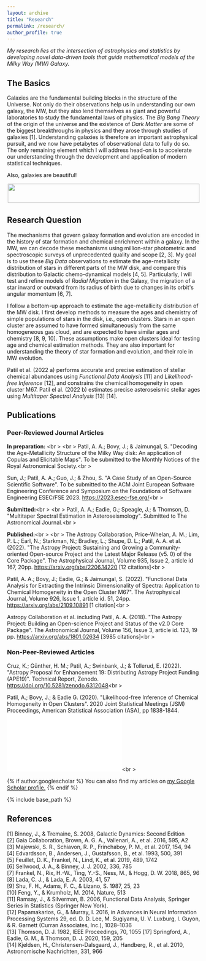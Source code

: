 ```yaml
---
layout: archive
title: "Research"
permalink: /research/
author_profile: true
---
```


*My research lies at the intersection of astrophysics and statistics by developing novel data-driven tools that guide mathematical models of the Milky Way (MW) Galaxy.*

The Basics
----------
Galaxies are the fundamental building blocks in the structure of the Universe. Not only do their observations help us in understanding our own galaxy, the MW, but they also lend themselves as giant and powerful laboratories to study the fundamental laws of physics. The *Big Bang Theory* of the origin of the universe and the existence of *Dark Matter* are some of the biggest breakthroughs in physics and they arose through studies of galaxies [1]. Understanding galaxies is therefore an important astrophysical pursuit, and we now have petabytes of observational data to fully do so.  The only remaining element which I will address head-on is to accelerate our understanding through the development and application of modern statistical techniques.

Also, galaxies are beautiful!

<p align="center">
  <img width="500" height="50" src="https://aaryapatil.github.io/images/galaxy.jpg">
</p>

Research Question
-----------------
The mechanisms that govern galaxy formation and evolution are encoded in the history of star formation and chemical enrichment within a galaxy. In the MW, we can decode these mechanisms using million-star photometric and spectroscopic surveys of unprecedented quality and scope [2, 3]. My goal is to use these *Big Data* observations to estimate the age-metallicity distribution of stars in different parts of the MW disk, and compare this distribution to Galactic chemo-dynamical models [4, 5]. Particularly, I will test and refine models of *Radial Migration* in the Galaxy, the migration of a star inward or outward from its radius of birth due to changes in its orbit's angular momentum [6, 7].

I follow a bottom-up approach to estimate the age-metallicity distribution of the MW disk. I first develop methods to measure the ages and chemistry of simple populations of stars in the disk, i.e., open clusters. Stars in an open cluster are assumed to have formed simultaneously from the same homogeneous gas cloud, and are expected to have similar ages and chemistry [8, 9, 10]. These assumptions make open clusters ideal for testing age and chemical estimation methods. They are also important for understanding the theory of star formation and evolution, and their role in MW evolution.

Patil et al. (2022 a) performs accurate and precise estimation of stellar chemical abundances using *Functional Data Analysis* [11] and *Likelihood-free Inference* [12], and constrains the chemical homogeneity in open cluster M67. Patil el al. (2022 b) estimates precise asteroseismic stellar ages using *Multitaper Spectral Analysis* [13] [14].

Publications
------------

### Peer-Reviewed Journal Articles


**In preparation:** <br \>
<br \>
Patil, A. A.; Bovy, J.; & Jaimungal, S. "Decoding the Age-Metallicity Structure of the Milky Way disk: An application of Copulas and Elicitable Maps". To be submitted to the Monthly Notices of the Royal Astronomical Society.<br \>

Sun, J.; Patil, A. A.; Guo, J.; & Zhou, S. "A Case Study of an Open-Source Scientific Software". To be submitted to the ACM Joint European Software Engineering Conference and Symposium on the Foundations of Software Engineering ESEC/FSE 2023. https://2023.esec-fse.org/<br \>

**Submitted:**<br \>
<br \>
Patil, A. A.; Eadie, G.; Speagle, J.; & Thomson, D. "Multitaper Spectral Estimation in Asteroseismology". Submitted to The Astronomical Journal.<br \>

**Published:**<br \>
<br \>
The Astropy Collaboration, Price-Whelan, A. M.; Lim, P. L.; Earl, N.; Starkman, N.; Bradley, L.; Shupe, D. L.; Patil, A. A. et al. (2022). "The Astropy Project: Sustaining and Growing a Community-oriented Open-source Project and the Latest Major Release (v5. 0) of the Core Package". The Astrophysical Journal, Volume 935, Issue 2, article id 167, 20pp. https://arxiv.org/abs/2206.14220 [12 citations]<br \>

Patil, A. A.; Bovy, J.; Eadie, G.; & Jaimungal, S. (2022). "Functional Data Analysis for Extracting the Intrinsic Dimensionality of Spectra: Application to Chemical Homogeneity in the Open Cluster M67". The Astrophysical Journal, Volume 926, Issue 1, article id. 51, 24pp. https://arxiv.org/abs/2109.10891 [1 citation]<br \>

Astropy Collaboration et al. including Patil, A. A. (2018). "The Astropy Project: Building an Open-science Project and Status of the v2.0 Core Package". The Astronomical Journal, Volume 156, Issue 3, article id. 123, 19 pp. https://arxiv.org/abs/1801.02634 [3985 citations]<br \>

### Non-Peer-Reviewed Articles

Cruz, K.;  Günther, H. M.;  Patil, A.;  Swinbank, J.; &  Tollerud, E. (2022). "Astropy Proposal for Enhancement 19: Distributing Astropy Project Funding (APE19)". Technical Report, Zenodo. https://doi.org/10.5281/zenodo.6312048<br \>

Patil, A.; Bovy, J.; & Eadie G. (2020). "Likelihood-free Inference of Chemical Homogeneity in Open Clusters". 2020 Joint Statistical Meetings (JSM) Proceedings, American Statistical Association (ASA), pp 1838-1844. ![link to pdf](./files/JSM_Proceedings_2020.pdf)<br \>


{% if author.googlescholar %}
  You can also find my articles on <u><a href="{{author.googlescholar}}">my Google Scholar profile</a>.</u>
{% endif %}

{% include base_path %}

References
----------
[1] Binney, J., & Tremaine, S. 2008, Galactic Dynamics: Second Edition\
[2] Gaia Collaboration, Brown, A. G. A., Vallenari, A., et al. 2016, 595, A2\
[3] Majewski, S. R., Schiavon, R. P., Frinchaboy, P. M., et al. 2017, 154, 94\
[4] Edvardsson, B., Andersen, J., Gustafsson, B., et al. 1993, 500, 391\
[5] Feuillet, D. K., Frankel, N., Lind, K., et al. 2019, 489, 1742\
[6] Sellwood, J. A., & Binney, J. J. 2002, 336, 785\
[7] Frankel, N., Rix, H.-W., Ting, Y.-S., Ness, M., & Hogg, D. W. 2018, 865, 96\
[8] Lada, C. J., & Lada, E. A. 2003, 41, 57\
[9] Shu, F. H., Adams, F. C., & Lizano, S. 1987, 25, 23\
[10] Feng, Y., & Krumholz, M. 2014, Nature, 513\
[11] Ramsay, J., & Silverman, B. 2006, Functional Data Analysis, Springer Series in Statistics (Springer New York).\
[12] Papamakarios, G., & Murray, I. 2016, in Advances in Neural Information Processing Systems 29, ed. D. D. Lee, M. Sugiyama, U. V. Luxburg, I. Guyon, & R. Garnett (Curran Associates, Inc.), 1028–1036\
[13] Thomson, D. J. 1982, IEEE Proceedings, 70, 1055 [17] Springford, A., Eadie, G. M., & Thomson, D. J. 2020, 159, 205\
[14] Kjeldsen, H., Christensen-Dalsgaard, J., Handberg, R., et al. 2010, Astronomische Nachrichten, 331, 966